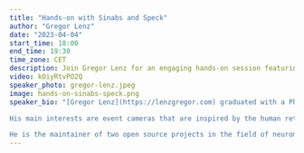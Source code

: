 ```yaml
---
title: "Hands-on with Sinabs and Speck"
author: "Gregor Lenz"
date: "2023-04-04"
start_time: 18:00
end_time: 19:30
time_zone: CET
description: Join Gregor Lenz for an engaging hands-on session featuring Sinabs and Speck. Explore the world of neuromorphic engineering and spike-based machine learning.
video: kOiyRtvPO2Q
speaker_photo: gregor-lenz.jpeg
image: hands-on-sinabs-speck.png
speaker_bio: "[Gregor Lenz](https://lenzgregor.com) graduated with a Ph.D. in neuromorphic engineering from Sorbonne University. He thinks that technology can learn a thing or two from how biological systems process information.

His main interests are event cameras that are inspired by the human retina and spiking neural networks that mimic human brain in an effort to teach machines to compute a bit more like humans do. At the very least there are some power efficiency gains to be made, but hopefully more! Also he loves to build open source software for spike-based machine learning. You can find more information on his personal website.

He is the maintainer of two open source projects in the field of neuromorphic computing, [Tonic](https://tonic.readthedocs.io) and [expelliarmus](https://expelliarmus.readthedocs.io)."
---
```



